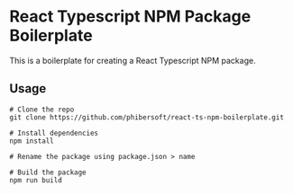 # React Typescript NPM Package Boilerplate

This is a boilerplate for creating a React Typescript NPM package.

## Usage

```
# Clone the repo
git clone https://github.com/phibersoft/react-ts-npm-boilerplate.git

# Install dependencies
npm install

# Rename the package using package.json > name

# Build the package
npm run build
```